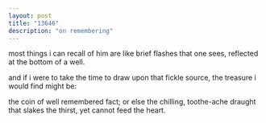 ```yaml
---
layout: post
title: "13646"
description: "on remembering"
---
```


most things i can recall of him
are like brief flashes that one sees,
reflected at the bottom of a well.

and if i were to take the time
to draw upon that fickle source,
the treasure i would find might be:

the coin of well remembered fact;
or else the chilling, toothe-ache draught
that slakes the thirst, yet cannot feed the heart.
